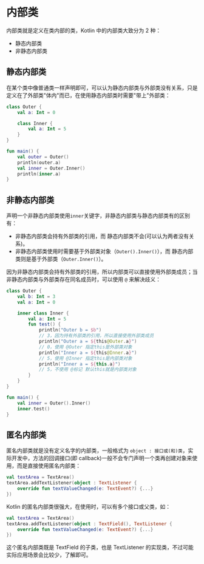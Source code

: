 # 内部类

内部类就是定义在类内部的类，Kotlin 中的内部类大致分为 2 种：

- 静态内部类
- 非静态内部类

## 静态内部类

在某个类中像普通类一样声明即可，可以认为静态内部类与外部类没有关系，只是定义在了外部类"体内"而已，在使用静态内部类时需要"带上"外部类：

```kotlin
class Outer {
    val a: Int = 0

    class Inner {
        val a: Int = 5
    }
}

fun main() {
    val outer = Outer()
    println(outer.a)
    val inner = Outer.Inner()
    println(inner.a)
}
```

## 非静态内部类

声明一个非静态内部类使用`inner`关键字，非静态内部类与静态内部类有的区别有：

- 非静态内部类会持有外部类的引用，而 静态内部类不会(可以认为两者没有关系)。
- 非静态内部类使用时需要基于外部类对象（`Outer().Inner()`），而 静态内部类则是基于外部类（`Outer.Inner()`）。

因为非静态内部类会持有外部类的引用，所以内部类可以直接使用外部类成员；当非静态内部类与外部类存在同名成员时，可以使用 `@` 来解决歧义：

```kotlin
class Outer {
    val b: Int = 3
    val a: Int = 0

    inner class Inner {
        val a: Int = 5
        fun test() {
            println("Outer b = $b") 
            // 3，因为持有外部类的引用，所以直接使用外部类成员
            println("Outer a = ${this@Outer.a}") 
            // 0，使用 @Outer 指定this是外部类对象
            println("Inner a = ${this@Inner.a}") 
            // 5，使用 @Inner 指定this是内部类对象
            println("Inner a = ${this.a}") 
            // 5，不使用 @标记 默认this就是内部类对象
        }
    }
}

fun main() {
    val inner = Outer().Inner()
    inner.test()
}
```


## 匿名内部类

匿名内部类就是没有定义名字的内部类，一般格式为 `object : 接口或(和)类`，实际开发中，方法的回调接口(即 callback)一般不会专门声明一个类再创建对象来使用，而是直接使用匿名内部类：

```kotlin
val textArea = TextArea()
textArea.addTextListener(object : TextListener {
    override fun textValueChanged(e: TextEvent?) {...}
})
```

Kotlin 的匿名内部类很强大，在使用时，可以有多个接口或父类，如：
```kotlin
val textArea = TextArea()
textArea.addTextListener(object : TextField(), TextListener {
    override fun textValueChanged(e: TextEvent?) {...}
})
```

这个匿名内部类既是 TextField 的子类，也是 TextListener 的实现类，不过可能实际应用场景会比较少，了解即可。
